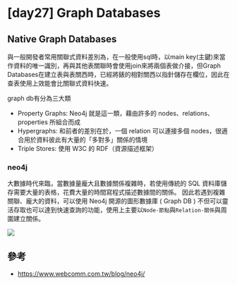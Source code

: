 # [day27] Graph Databases
## Native Graph Databases
與一般開發者常用關聯式資料差別為，在一般使用sql時，以main key(主鍵)來當作資料的唯一識別，再與其他表關聯時會使用join來將兩個表做介接，但Graph Databases在建立表與表關西時，已經將錶的相對關西以指針儲存在欄位，因此在查表使用上效能會比關聯式資料快速。

graph db有分為三大類
* Property Graphs: Neo4j 就是這一類，藉由許多的 nodes、relations、properties 所組合而成
* Hypergraphs: 和前者的差別在於，一個 relation 可以連接多個 nodes，很適合用於資料彼此有大量的「多對多」關係的情境
* Triple Stores: 使用 W3C 的 RDF（資源描述框架）

### neo4j
大數據時代來臨，當數據量龐大且數據關係複雜時，若使用傳統的 SQL 資料庫儲存需要大量的表格，花費大量的時間寫程式描述數據間的關係。
因此若遇到複雜關聯、龐大的資料，可以使用 Neo4j 開源的圖形數據庫 ( Graph DB ) 不但可以靈活存取也可以達到快速查詢的功能，使用上主要以`Node-節點`與`Relation-關係`與周圍建立關係。

![](https://i.imgur.com/Slz6D2h.png)


## 參考
* https://www.webcomm.com.tw/blog/neo4j/